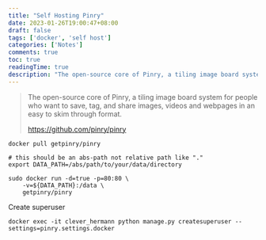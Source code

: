 ```yaml
---
title: "Self Hosting Pinry"
date: 2023-01-26T19:00:47+08:00
draft: false
tags: ['docker', 'self host']
categories: ['Notes']
comments: true
toc: true
readingTime: true
description: "The open-source core of Pinry, a tiling image board system for people who want to save, tag, and share images, videos and webpages in an easy to skim through format."
---
```


> The open-source core of Pinry, a tiling image board system for people who want to save, tag, and share images, videos and webpages in an easy to skim through format.
>
> https://github.com/pinry/pinry

<!--more-->

```
docker pull getpinry/pinry
```

```
# this should be an abs-path not relative path like "."
export DATA_PATH=/abs/path/to/your/data/directory

sudo docker run -d=true -p=80:80 \
    -v=${DATA_PATH}:/data \
    getpinry/pinry
```

Create superuser

```
docker exec -it clever_hermann python manage.py createsuperuser --settings=pinry.settings.docker
```

